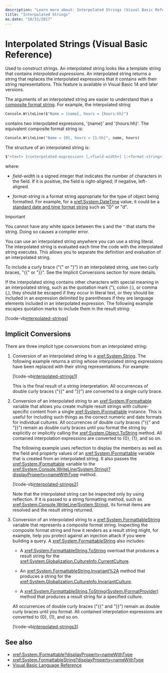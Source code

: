 ```yaml
---
description: "Learn more about: Interpolated Strings (Visual Basic Reference)"
title: "Interpolated Strings"
ms.date: "10/31/2017"
---
```

# Interpolated Strings (Visual Basic Reference)

Used to construct strings.  An interpolated string looks like a template string that contains *interpolated expressions*.  An interpolated string returns a string that replaces the interpolated expressions that it contains with their string representations. This feature is available in Visual Basic 14 and later versions.

The arguments of an interpolated string are easier to understand than a [composite format string](../../../../standard/base-types/composite-formatting.md#composite-format-string).  For example, the interpolated string

```vb
Console.WriteLine($"Name = {name}, hours = {hours:hh}")
```

contains two interpolated expressions, '{name}' and '{hours:hh}'. The equivalent composite format string is:

```vb
Console.WriteLine("Name = {0}, hours = {1:hh}", name, hours)
```

The structure of an interpolated string is:

```vb
$"<text> {<interpolated-expression> [,<field-width>] [:<format-string>] } <text> ..."
```

where:

- *field-width* is a signed integer that indicates the number of characters in the field. If it is positive, the field is right-aligned; if negative, left-aligned.

- *format-string* is a format string appropriate for the type of object being formatted. For example, for a <xref:System.DateTime> value, it could be a [standard date and time format string](../../../../standard/base-types/standard-date-and-time-format-strings.md) such as "D" or "d".

> [!IMPORTANT]
> You cannot have any white space between the `$` and the `"` that starts the string. Doing so causes a compiler error.

You can use an interpolated string anywhere you can use a string literal.  The interpolated string is evaluated each time the code with the interpolated string executes. This allows you to separate the definition and evaluation of an interpolated string.

To include a curly brace ("{" or "}") in an interpolated string, use two curly braces, "{{" or "}}".  See the Implicit Conversions section for more details.

If the interpolated string contains other characters with special meaning in an interpolated string, such as the quotation mark ("), colon (:), or comma (,), they should be escaped if they occur in literal text, or they should be included in an expression delimited by parentheses if they are language elements included in an interpolated expression. The following example escapes quotation marks to include them in the result string:

[!code-vb[interpolated-strings](../../../../../samples/snippets/visualbasic/programming-guide/language-features/strings/interpolated-strings4.vb)]

## Implicit Conversions

There are three implicit type conversions from an interpolated string:

1. Conversion of an interpolated string to a <xref:System.String>. The following example returns a string whose interpolated string expressions have been replaced with their string representations. For example:

   [!code-vb[interpolated-strings1](../../../../../samples/snippets/visualbasic/programming-guide/language-features/strings/interpolated-strings1.vb)]

   This is the final result of a string interpretation. All occurrences of double curly braces ("{{" and "}}") are converted to a single curly brace.

2. Conversion of an interpolated string to an <xref:System.IFormattable> variable that allows you create multiple result strings with culture-specific content from a single <xref:System.IFormattable> instance. This is useful for including such things as the correct numeric and date formats for individual cultures.  All occurrences of double curly braces ("{{" and "}}") remain as double curly braces until you format the string by explicitly or implicitly calling the <xref:System.Object.ToString> method.  All contained interpolation expressions are converted to {0}, {1}, and so on.

   The following example uses reflection to display the members as well as the field and property values of an <xref:System.IFormattable> variable that is created from an interpolated string. It also passes the <xref:System.IFormattable> variable to the <xref:System.Console.WriteLine(System.String)?displayProperty=nameWithType> method.

   [!code-vb[interpolated-strings2](../../../../../samples/snippets/visualbasic/programming-guide/language-features/strings/interpolated-strings2.vb)]

   Note that the interpolated string can be inspected only by using reflection. If it is passed to a string formatting method, such as <xref:System.Console.WriteLine(System.String)>, its format items are resolved and the result string returned.

3. Conversion of an interpolated string to a <xref:System.FormattableString> variable that represents a composite format string. Inspecting the composite format string and how it renders as a result string might, for example, help you protect against an injection attack if you were building a query. A <xref:System.FormattableString> also includes:

      - A <xref:System.FormattableString.ToString> overload that produces a result string for the <xref:System.Globalization.CultureInfo.CurrentCulture>.

      - An <xref:System.FormattableString.Invariant%2A> method that produces a string for the <xref:System.Globalization.CultureInfo.InvariantCulture>.

      - A <xref:System.FormattableString.ToString(System.IFormatProvider)> method that produces a result string for a specified culture.

    All occurrences of double curly braces ("{{" and "}}") remain as double curly braces until you format.  All contained interpolation expressions are converted to {0}, {1}, and so on.

   [!code-vb[interpolated-strings3](../../../../../samples/snippets/visualbasic/programming-guide/language-features/strings/interpolated-strings3.vb)]

## See also

- <xref:System.IFormattable?displayProperty=nameWithType>
- <xref:System.FormattableString?displayProperty=nameWithType>
- [Visual Basic Language Reference](index.md)
